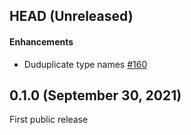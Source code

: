 ## HEAD (Unreleased)

#### Enhancements

- Duduplicate type names [#160](https://github.com/pulumi/pulumi-aws-native/issues/160)

## 0.1.0 (September 30, 2021)

First public release
